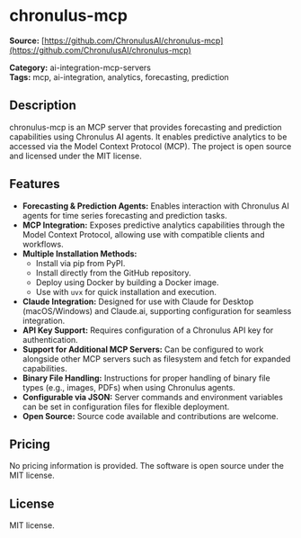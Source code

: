 # chronulus-mcp

**Source:** [https://github.com/ChronulusAI/chronulus-mcp](https://github.com/ChronulusAI/chronulus-mcp)

**Category:** ai-integration-mcp-servers  
**Tags:** mcp, ai-integration, analytics, forecasting, prediction

## Description
chronulus-mcp is an MCP server that provides forecasting and prediction capabilities using Chronulus AI agents. It enables predictive analytics to be accessed via the Model Context Protocol (MCP). The project is open source and licensed under the MIT license.

## Features
- **Forecasting & Prediction Agents:** Enables interaction with Chronulus AI agents for time series forecasting and prediction tasks.
- **MCP Integration:** Exposes predictive analytics capabilities through the Model Context Protocol, allowing use with compatible clients and workflows.
- **Multiple Installation Methods:**
  - Install via pip from PyPI.
  - Install directly from the GitHub repository.
  - Deploy using Docker by building a Docker image.
  - Use with `uvx` for quick installation and execution.
- **Claude Integration:** Designed for use with Claude for Desktop (macOS/Windows) and Claude.ai, supporting configuration for seamless integration.
- **API Key Support:** Requires configuration of a Chronulus API key for authentication.
- **Support for Additional MCP Servers:** Can be configured to work alongside other MCP servers such as filesystem and fetch for expanded capabilities.
- **Binary File Handling:** Instructions for proper handling of binary file types (e.g., images, PDFs) when using Chronulus agents.
- **Configurable via JSON:** Server commands and environment variables can be set in configuration files for flexible deployment.
- **Open Source:** Source code available and contributions are welcome.

## Pricing
No pricing information is provided. The software is open source under the MIT license.

## License
MIT license.